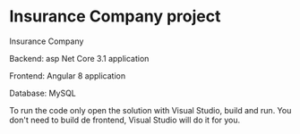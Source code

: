 # Insurance Company project
Insurance Company

Backend: asp Net Core 3.1 application

Frontend: Angular 8 application

Database: MySQL

To run the code only open the solution with Visual Studio, build and run. You don't need to build de frontend, Visual Studio will do it for you.
